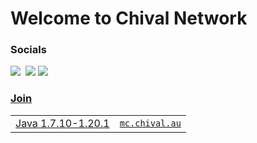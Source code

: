 

# Welcome to Chival Network

### Socials
<a href="https://discord.gg/4XvQQs7zF8
"><img src="https://img.shields.io/badge/Discord-blue?logo=discord&logoColor=white&link=https%3A%2F%2Fdiscord.gg%2F4XvQQs7zF8"></a>&nbsp;&nbsp;<a href="https://twitter.com/ChivalNetwork"><img src="https://img.shields.io/badge/Twitter-darkgreen?logo=twitter&logoColor=white&link=https%3A%2F%2Ftwitter.com%2FChivalNetwork"></a>
<a href="https://chival-network.github.io/github.io/"><img src="https://img.shields.io/badge/Website-8A2BE2">

### Join
<table>
<tr><td>Java 1.7.10-1.20.1</td><td><code>mc.chival.au</code></td></tr>
